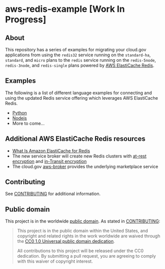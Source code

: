 # aws-redis-example [Work In Progress]

## About

This repository has a series of examples for migrating your cloud.gov applications
from using the `redis32` service running on the `standard-ha`, `standard`, and `micro` plans to the
`redis` service running on the `redis-5node`, `redis-3node`, and `redis-single` plans powered by
[AWS ElastiCache Redis](https://aws.amazon.com/elasticache/redis/). 

## Examples

The following is a list of different language examples for connecting and using the updated Redis service
offering which leverages AWS ElastiCache Redis.

- [Python](./python/README.md)
- [Nodejs](./node/README.md)
- More to come...

## Additional AWS ElastiCache Redis resources

- [What Is Amazon ElastiCache for Redis](https://docs.aws.amazon.com/AmazonElastiCache/latest/red-ug/WhatIs.html)
- The new service broker will create new Redis clusters with
  [at-rest encryption](https://docs.aws.amazon.com/AmazonElastiCache/latest/red-ug/at-rest-encryption.html) and
  [in-Transit encryption](https://docs.aws.amazon.com/AmazonElastiCache/latest/red-ug/in-transit-encryption.html)
- The cloud.gov [aws-broker](https://github.com/cloud-gov/aws-broker) provides the underlying marketplace service

## Contributing

See [CONTRIBUTING](CONTRIBUTING.md) for additional information.

## Public domain

This project is in the worldwide [public domain](LICENSE.md). As stated in [CONTRIBUTING](CONTRIBUTING.md):

> This project is in the public domain within the United States, and copyright and related rights in the work worldwide are waived through the [CC0 1.0 Universal public domain dedication](https://creativecommons.org/publicdomain/zero/1.0/).
>
> All contributions to this project will be released under the CC0 dedication. By submitting a pull request, you are agreeing to comply with this waiver of copyright interest.
